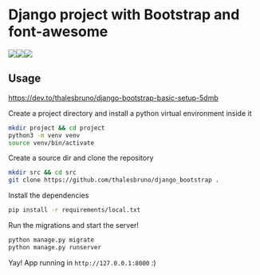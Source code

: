 # Django project with Bootstrap and font-awesome
<img src="https://img.shields.io/badge/django-2.2-green"><img src="https://img.shields.io/static/v1?label=licence&message=GPL&color=blue"><img src="https://img.shields.io/static/v1?label=build&message=passing&color=green">

## Usage
https://dev.to/thalesbruno/django-bootstrap-basic-setup-5dmb

Create a project directory and install a python virtual environment inside it

```bash
mkdir project && cd project
python3 -m venv venv
source venv/bin/activate
```

Create a source dir and clone the repository

```bash
mkdir src && cd src
git clone https://github.com/thalesbruno/django_bootstrap .
```

Install the dependencies

```bash
pip install -r requirements/local.txt
```

Run the migrations and start the server!

```bash
python manage.py migrate
python manage.py runserver
```

Yay! App running in `http://127.0.0.1:8000` :)
